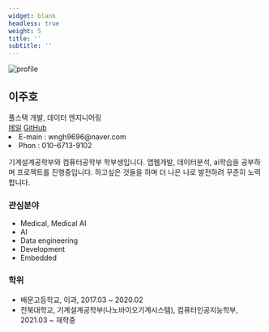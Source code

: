 ```yaml
---
widget: blank
headless: true
weight: 5
title: ''
subtitle: ''
---
```


<div class="about-hero">
  <div class="about-left">
    <img class="about-avatar" src="/uploads/profile.jpg" alt="profile" />
    <h2>이주호</h2>
    <div class="about-role">풀스택 개발, 데이터 엔지니어링</div>
    <div class="about-social">
      <a href="mailto:wngh9696@naver.com" class="btn">메일</a>
      <a href="https://github.com/jooho-le" target="_blank" rel="noopener" class="btn">GitHub</a>
      <li>E-main : wngh9696@naver.com</li>
      <li>Phon : 010-6713-9102</li>
    </div>
  </div>
  <div class="about-right">
    <p>
      기계설계공학부와 컴퓨터공학부 학부생입니다. 앱웹개발, 데이터분석, ai학습을 공부하며 프로젝트를 진행중입니다. 
      하고싶은 것들을 하며 더 나은 나로 발전하려 꾸준히 노력합니다.
    </p>
    <div class="about-columns">
      <div>
        <h3>관심분야</h3>
        <ul>
          <li>Medical, Medical AI</li>
          <li>AI</li>
          <li>Data engineering</li>
          <li>Development</li>
          <li>Embedded</li>
        </ul>
      </div>
      <div>
        <h3>학위</h3>
        <ul>
          <li>배문고등학교, 이과, 2017.03 ~ 2020.02</li>
          <li>전북대학교, 기계설계공학부(나노바이오기계시스템), 컴퓨터인공지능학부,  2021.03 ~ 재학중</li>
        </ul>
      </div>
    </div>
  </div>
</div>
